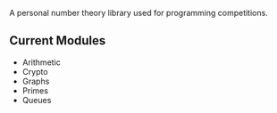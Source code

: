 A personal number theory library used for programming competitions.


## Current Modules
+ Arithmetic
+ Crypto
+ Graphs
+ Primes
+ Queues
